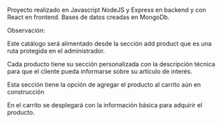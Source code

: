 

Proyecto realizado en Javascript  NodeJS y Express en backend y con React en frontend. Bases de datos creadas en MongoDb.

Observación: 






Este catálogo será alimentado desde la sección add product que es una ruta protegida en el administrador.

Cada producto tiene su sección personalizada con la descripción técnica para que el cliente pueda informarse sobre su artículo de interés.

Esta sección tiene la opción de agregar el producto al carrito aún en construcción

En el carrito se desplegará con la información básica para adquirir el producto.


